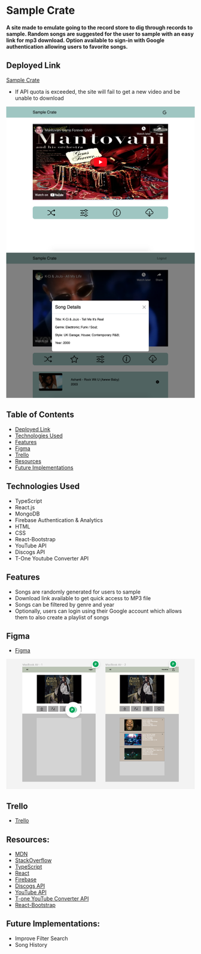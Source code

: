 # Sample Crate

#### A site made to emulate going to the record store to dig through records to sample. Random songs are suggested for the user to sample with an easy link for mp3 download. Option available to sign-in with Google authentication allowing users to favorite songs.


## <a name="deployment"></a> Deployed Link
[Sample Crate](https://sample-crate.web.app/)
- If API quota is exceeded, the site will fail to get a new video and be unable to download
<img src="./documentation/sample-crate.png" alt="sample-crate"/>
<img src="./documentation/sample-crate-features.png" alt="sample-crate-features"/>

## Table of Contents
- [Deployed Link](#deployment)
- [Technologies Used](#technologiesused)
- [Features](#features)
- [Figma](#figma)
- [Trello](#trello)
- [Resources](#resources)
- [Future Implementations](#futureimplementations)

## <a name="technologiesused"></a> Technologies Used
- TypeScript
- React.js
- MongoDB
- Firebase Authentication & Analytics
- HTML
- CSS
- React-Bootstrap
- YouTube API
- Discogs API
- T-One Youtube Converter API

## <a name="features"></a> Features
- Songs are randomly generated for users to sample
- Download link available to get quick access to MP3 file 
- Songs can be filtered by genre and year
- Optionally, users can login using their Google account which allows them to also create a playlist of songs

## <a name="figma"></a> Figma
- [Figma](https://www.figma.com/file/rhWX4Cpeom5hUfnexIlxmw/Sample-Crate?node-id=0%3A1&t=GsAnzm2cii1ry6w8-0)
<img src="./documentation/figma-wireframe.png" alt="figma-wireframe"/>

## <a name="trello"></a> Trello
- [Trello](https://trello.com/b/CYjq8Msl/sample-crate)

## <a name="resources"></a> Resources:
- [MDN](https://developer.mozilla.org/en-US/)
- [StackOverflow](https://stackoverflow.com/)
- [TypeScript](https://www.typescriptlang.org/docs/)
- [React](https://reactjs.org/docs/getting-started.html)
- [Firebase](https://firebase.google.com/docs)
- [Discogs API](https://www.discogs.com/developers/#)
- [YouTube API](https://developers.google.com/youtube/v3/getting-started)
- [T-one YouTube Converter API](https://rapidapi.com/tuttotone/api/t-one-youtube-converter/)
- [React-Bootstrap](https://react-bootstrap.github.io/)

## <a name="futureimplementations"></a> Future Implementations:
- Improve Filter Search
- Song History

